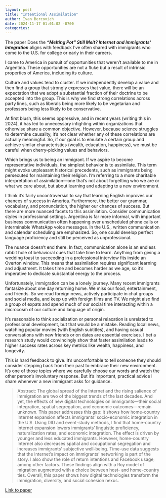 ```yaml
---
layout: post
title: "Intentional Assimilation"
author: Ivan Bercovich
date: 2024-11-17 01:01:02 -0700
categories:
---
```


The paper Does the **_“Melting Pot” Still Melt? Internet and Immigrants’ Integration_** aligns with feedback I’ve often shared with immigrants who come to the U.S. for college or early in their careers.

I came to America in pursuit of opportunities that weren’t available to me in Argentina. These opportunities are not a fluke but a result of intrinsic properties of America, including its culture.

Culture and values tend to cluster. If we independently develop a value and then find a group that strongly expresses that value, there will be an expectation that we adopt a substantial fraction of their doctrine to be accepted into the group. This is why we find strong correlations across party lines, such as liberals being more likely to be vegetarian and professors being less likely to be conservative.

At first blush, this seems oppressive, and in recent years (writing this in 2024), it has led to unnecessary infighting within organizations that otherwise share a common objective. However, because science struggles to determine causality, it’s not clear whether any of these correlations are actually meaningful. So, if our goal is to emulate a certain group and achieve similar characteristics (wealth, education, happiness), we must be careful when cherry-picking values and behaviors.

Which brings us to being an immigrant. If we aspire to become representative individuals, the simplest behavior is to assimilate. This term might evoke unpleasant historical precedents, such as immigrants being persecuted for maintaining their religion. I’m referring to a more charitable interpretation of assimilation—one that’s not about forgetting who we are or what we care about, but about learning and adapting to a new environment.

I think it’s fairly uncontroversial to say that learning English improves our chances of success in America. Furthermore, the better our grammar, vocabulary, and pronunciation, the higher our chances of success. But there are more nuanced facets to this assimilation. Consider communication styles in professional settings. Argentina is far more informal, with important business communication often happening over unscheduled phone calls or interminable WhatsApp voice messages. In the U.S., written communication and calendar scheduling are emphasized. So, one could develop perfect language proficiency and still be perceived as unprofessional.

The nuance doesn’t end there. In fact, communication alone is an endless rabbit hole of behavioral cues that take time to learn. Anything from giving a wedding toast to succeeding in a professional interview fits inside an Overton window. This means that assimilation requires significant learning and adjustment. It takes time and becomes harder as we age, so it’s imperative to dedicate substantial energy to the process.

Unfortunately, immigration can be a lonely journey. Many recent immigrants fantasize about one day returning home. We miss our food, entertainment, and friends. So we read foreign news, actively participate in chat groups and social media, and keep up with foreign films and TV. We might also find a group of expats and spend much of our social time interacting within a microcosm of our culture and language of origin.

It’s reasonable to think socialization or personal relaxation is unrelated to professional development, but that would be a mistake. Reading local news, watching popular movies (with English subtitles), and having casual conversations with new friends or on dates are essential exercises. I bet a research study would convincingly show that faster assimilation leads to higher success rates across key metrics like wealth, happiness, and longevity.

This is hard feedback to give. It’s uncomfortable to tell someone they should consider stepping back from their past to embrace their new environment. It’s one of those topics where we carefully choose our words and watch the other person’s involuntary response. But it’s important, practical advice I share whenever a new immigrant asks for guidance.

> Abstract: The global spread of the Internet and the rising salience of immigration are two of the biggest trends of the last decades. And yet, the effects of new digital technologies on immigrants—their social integration, spatial segregation, and economic outcomes—remain unknown. This paper addresses this gap: it shows how home-country Internet expansion affects immigrants’ socio-economic integration in the U.S. Using DID and event-study methods, I find that home-country Internet expansion lowers immigrants’ linguistic proficiency, naturalization rates, and economic integration. The effect is driven by younger and less educated immigrants. However, home-country Internet also decreases spatial and occupational segregation and increases immigrants’ subjective well-being. Time-use data suggests that the Internet’s impact on immigrants’ networking is part of the story. I also show the role of return intentions and Facebook usage, among other factors. These findings align with a Roy model of migration augmented with a choice between host- and home-country ties. Overall, this paper shows how digital technologies transform the immigration, diversity, and social cohesion nexus.

[Link to paper](https://drive.google.com/file/d/1qLqA_NSLvvRC7LmQdrn8r47-LLB_uDQx/view)
